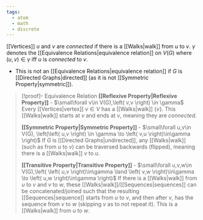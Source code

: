 ```yaml
---
tags:
  - atom
  - math
  - discrete
---
```

[[Vertices]] $u$ and $v$ are *connected* if there is a [[Walks|walk]] from $u$ to $v$. $\gamma$ denotes the [[Equivalence Relations|equivalence relation]] on $V(G)$ where $\left( u,v \right)\in \gamma$ iff $u$ is *connected* to $v$.
- This is not an [[Equivalence Relations|equivalence relation]] if $G$ is [[Directed Graphs|directed]] (as it is not [[Symmetric Property|symmetric]]).

> [!proof]- Equivalence Relation
> **[[Reflexive Property|Reflexive Property]]** - $\small\forall v\in V(G),\left( v,v \right) \in \gamma$
> Every [[Vertices|vertex]] $v \in V$ has a [[Walks|walk]] $\{v\}$. This [[Walks|walk]] starts at $v$ and ends at $v$, meaning they are *connected*.
>
> **[[Symmetric Property|Symmetric Property]]** - $\small\forall u,v\in V(G), \left(\left( u,v \right) \in \gamma \to \left( v,u \right)\in\gamma \right)$
> If $G$ is [[Directed Graphs|undirected]], any [[Walks|walk]] (such as from $u$ to $v$) can be traversed backwards (flipped), meaning there is a [[Walks|walk]] $v$ to $u$.
>
> **[[Transitive Property|Transitive Property]]** - $\small\forall u,v,w\in V(G),\left( \left( u,v \right)\in\gamma \land \left( v,w \right)\in\gamma \to \left( u,w \right)\in\gamma \right)$
> If there is a [[Walks|walk]] from $u$ to $v$ and $v$ to $w$, these [[Walks|walk]]/[[Sequences|sequences]] can be concatenated/joined such that  the resulting [[Sequences|sequence]] starts from $u$ to $v$, and then after $v$, has the sequence from $v$ to $w$ (skipping $v$ as to not repeat it). This is a [[Walks|walk]] from $u$ to $w$.